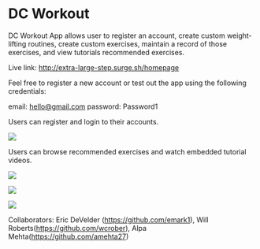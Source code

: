 # DC Workout

DC Workout App allows user to register an account, create custom weight-lifting routines, create custom exercises, maintain a record of those exercises, and view tutorials recommended exercises.

Live link: http://extra-large-step.surge.sh/homepage

Feel free to register a new account or test out the app using the following credentials:

email: hello@gmail.com
password: Password1

Users can register and login to their accounts.

![](dc-workout-login.gif)


Users can browse recommended exercises and watch embedded tutorial videos.

![](dc-workout-tutorial.gif)

![](dc-workout-record-exercise.gif)

![](dc-workout-update-profile.gif)

Collaborators:
Eric DeVelder (https://github.com/emark1), Will Roberts(https://github.com/wcrober), Alpa Mehta(https://github.com/amehta27)
